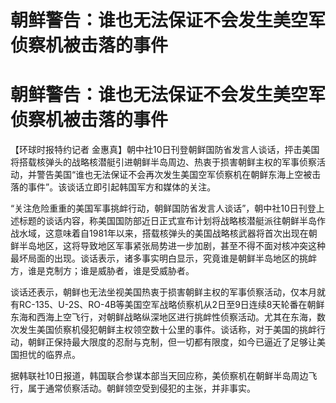 # 朝鲜警告：谁也无法保证不会发生美空军侦察机被击落的事件

# 朝鲜警告：谁也无法保证不会发生美空军侦察机被击落的事件

【环球时报特约记者
金惠真】朝中社10日刊登朝鲜国防省发言人谈话，抨击美国将搭载核弹头的战略核潜艇引进朝鲜半岛周边、热衷于损害朝鲜主权的军事侦察活动，并警告美国“谁也无法保证不会再次发生美国空军侦察机在朝鲜东海上空被击落的事件”。该谈话立即引起韩国军方和媒体的关注。

“关注危险重重的美国军事挑衅行动，朝鲜国防省发言人谈话”，朝中社10日刊登上述标题的谈话内容，称美国国防部近日正式宣布计划将战略核潜艇派往朝鲜半岛作战水域，这意味着自1981年以来，搭载核弹头的美国战略核武器将首次出现在朝鲜半岛地区，这将导致地区军事紧张局势进一步加剧，甚至不得不面对核冲突这种最坏局面的出现。谈话表示，诸多事实明白显示，究竟谁是朝鲜半岛地区的挑衅方，谁是克制方；谁是威胁者，谁是受威胁者。

谈话还表示，朝鲜也无法坐视美国热衷于损害朝鲜主权的军事侦察活动，仅本月就有RC-135、U-2S、RO-4B等美国空军战略侦察机从2日至9日连续8天轮番在朝鲜东海和西海上空飞行，对朝鲜战略纵深地区进行挑衅性侦察活动。尤其在东海，数次发生美国侦察机侵犯朝鲜主权领空数十公里的事件。谈话称，对于美国的挑衅行动，朝鲜正保持最大限度的忍耐与克制，但一切都有限度，如今已逼近了足够让美国担忧的临界点。

据韩联社10日报道，韩国联合参谋本部当天回应称，美侦察机在朝鲜半岛周边飞行，属于通常侦察活动。朝鲜领空受到侵犯的主张，并非事实。

